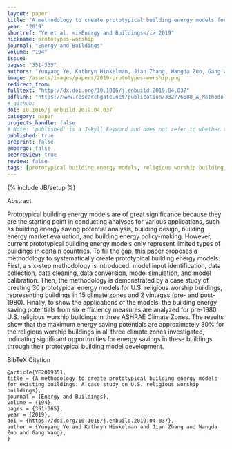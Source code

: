 ```yaml
---
layout: paper
title: "A methodology to create prototypical building energy models for existing buildings: A case study on U.S. religious worship buildings"
year: "2019"
shortref: "Ye et al. <i>Energy and Buildings</i> 2019"
nickname: prototypes-worship
journal: "Energy and Buildings"
volume: "194"
issue: 
pages: "351-365"
authors: "Yunyang Ye, Kathryn Hinkelman, Jian Zhang, Wangda Zuo, Gang Wang"
image: /assets/images/papers/2019-prototypes-worship.png
redirect_from: 
fulltext: "http://dx.doi.org/10.1016/j.enbuild.2019.04.037"
pdflink: "https://www.researchgate.net/publication/332776688_A_Methodology_to_Create_Prototypical_Building_Energy_Models_for_Existing_Buildings_A_Case_Study_on_US_Religious_Worship_Buildings"
# github: 
doi: 10.1016/j.enbuild.2019.04.037
category: paper
projects_handle: false
# Note: 'published' is a Jekyll keyword and does not refer to whether the paper is published, but rather to whether this Markdown should be part of the rendered site.
published: true
preprint: false
embargo: false	
peerreview: true
review: false
tags: [prototypical building energy models, religious worship building, energy saving potential]
---
```

{% include JB/setup %}

<div class="bigspacer"></div>
<div class="head">Abstract</div>
<div class="spacer"></div>

Prototypical building energy models are of great significance because they are the starting 
point in conducting analyses for various applications, such as building energy saving 
potential analysis, building design, building energy market evaluation, and building energy 
policy-making. However, current prototypical building energy models only represent limited 
types of buildings in certain countries. To fill the gap, this paper proposes a methodology 
to systematically create prototypical building energy models. First, a six-step methodology 
is introduced: model input identification, data collection, data cleaning, data conversion, 
model simulation, and model calibration. Then, the methodology is demonstrated by a case 
study of creating 30 prototypical energy models for U.S. religious worship buildings, 
representing buildings in 15 climate zones and 2 vintages (pre- and post-1980). Finally, 
to show the applications of the models, the building energy saving potentials from six e
fficiency measures are analyzed for pre-1980 U.S. religious worship buildings in three ASHRAE 
Climate Zones. The results show that the maximum energy saving potentials are approximately 
30% for the religious worship buildings in all three climate zones investigated, indicating 
significant opportunities for energy savings in these buildings through their prototypical 
building model development.

<div class="bigspacer"></div>
<div class="head">BibTeX Citation</div>
<div class="spacer"></div>

```
@article{YE2019351,
title = {A methodology to create prototypical building energy models for existing buildings: A case study on U.S. religious worship buildings},
journal = {Energy and Buildings},
volume = {194},
pages = {351-365},
year = {2019},
doi = {https://doi.org/10.1016/j.enbuild.2019.04.037},
author = {Yunyang Ye and Kathryn Hinkelman and Jian Zhang and Wangda Zuo and Gang Wang},
}
```
